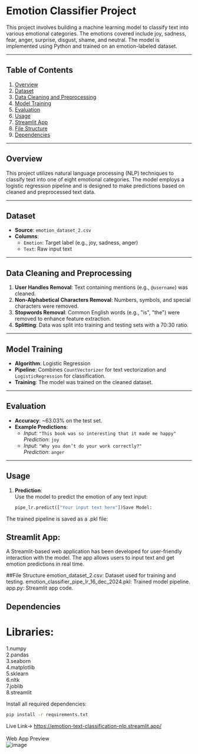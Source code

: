 # Emotion Classifier Project

This project involves building a machine learning model to classify text into various emotional categories. The emotions covered include joy, sadness, fear, anger, surprise, disgust, shame, and neutral. The model is implemented using Python and trained on an emotion-labeled dataset.

---

## Table of Contents
1. [Overview](#overview)  
2. [Dataset](#dataset)  
3. [Data Cleaning and Preprocessing](#data-cleaning-and-preprocessing)  
4. [Model Training](#model-training)  
5. [Evaluation](#evaluation)  
6. [Usage](#usage)  
7. [Streamlit App](#streamlit-app)  
8. [File Structure](#file-structure)  
9. [Dependencies](#dependencies)  

---

## Overview
This project utilizes natural language processing (NLP) techniques to classify text into one of eight emotional categories. The model employs a logistic regression pipeline and is designed to make predictions based on cleaned and preprocessed text data.

---

## Dataset
- **Source**: `emotion_dataset_2.csv`  
- **Columns**:  
  - `Emotion`: Target label (e.g., joy, sadness, anger)  
  - `Text`: Raw input text  

---

## Data Cleaning and Preprocessing
1. **User Handles Removal**: Text containing mentions (e.g., `@username`) was cleaned.  
2. **Non-Alphabetical Characters Removal**: Numbers, symbols, and special characters were removed.  
3. **Stopwords Removal**: Common English words (e.g., "is", "the") were removed to enhance feature extraction.  
4. **Splitting**: Data was split into training and testing sets with a 70:30 ratio.

---

## Model Training
- **Algorithm**: Logistic Regression  
- **Pipeline**: Combines `CountVectorizer` for text vectorization and `LogisticRegression` for classification.  
- **Training**: The model was trained on the cleaned dataset.  

---

## Evaluation
- **Accuracy**: ~63.03% on the test set.  
- **Example Predictions**:  
  - *Input*: `"This book was so interesting that it made me happy"`  
    *Prediction*: `joy`  
  - *Input*: `"Why you don’t do your work correctly?"`  
    *Prediction*: `anger`  

---

## Usage
1. **Prediction**:  
   Use the model to predict the emotion of any text input:
   ```python
   pipe_lr.predict(["Your input text here"])Save Model:
The trained pipeline is saved as a .pkl file:


## Streamlit App:
A Streamlit-based web application has been developed for user-friendly interaction with the model. The app allows users to input text and get emotion predictions in real time.

##File Structure
emotion_dataset_2.csv: Dataset used for training and testing.
emotion_classifier_pipe_lr_16_dec_2024.pkl: Trained model pipeline.
app.py: Streamlit app code.

## Dependencies
# Libraries:
1.numpy<br>
2.pandas<br>
3.seaborn<br>
4.matplotlib<br>
5.sklearn<br>
6.nltk<br>
7.joblib<br>
8.streamlit<br>

Install all required dependencies:

```bash
pip install -r requirements.txt
```
Live Link-> https://emotion-text-classification-nlp.streamlit.app/
<br>
<br>Web App Preview<br>
![image](https://github.com/user-attachments/assets/e71c127a-79e1-4f0e-9d1c-67919e30cbaf)



